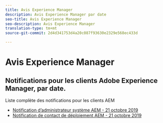 ```yaml
---
title: Avis Experience Manager
description: Avis Experience Manager par date
seo-title: Avis Experience Manager
seo-description: Avis Experience Manager
translation-type: tm+mt
source-git-commit: 2d4d341753d4a20c087f93630e2329e568ec433d

---
```



# Avis Experience Manager

## Notifications pour les clients Adobe Experience Manager, par date.

Liste complète des notifications pour les clients AEM

* [Notification d’administrateur système AEM - 21 octobre 2019](aem-admin.md)
* [Notification de contact de déploiement AEM - 21 octobre 2019](aem-deploy.md)
